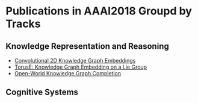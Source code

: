 # Publications in AAAI2018 Groupd by Tracks
## Knowledge Representation and Reasoning
* [Convolutional 2D Knowledge Graph Embeddings](./msr_aaai2018/README.md)
* [TorusE: Knowledge Graph Embedding on a Lie Group](./tr_aaai2018/README.md)
* [Open-World Knowledge Graph Completion](./sw_aaai2018/README.md)
## Cognitive Systems
